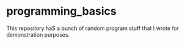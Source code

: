 # programming_basics

This repository haS a bunch of random program stuff that I wrote for demonstration purposes.
